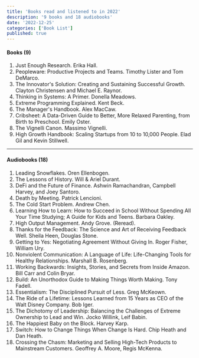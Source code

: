 ```yaml
---
title: 'Books read and listened to in 2022'
description: '9 books and 18 audiobooks'
date: '2022-12-25'
categories: ['Book List']
published: true
---
```


#### Books (9)

1. Just Enough Research. Erika Hall.
2. Peopleware: Productive Projects and Teams. Timothy Lister and Tom DeMarco.
3. The Innovator's Solution: Creating and Sustaining Successful Growth. Clayton Christensen and Michael E. Raynor.
4. Thinking in Systems: A Primer. Donella Meadows.
5. Extreme Programming Explained. Kent Beck.
6. The Manager's Handbook. Alex MacCaw.
7. Cribsheet: A Data-Driven Guide to Better, More Relaxed Parenting, from Birth to Preschool. Emily Oster.
8. The Vignelli Canon. Massimo Vignelli.
9. High Growth Handbook: Scaling Startups from 10 to 10,000 People. Elad Gil and Kevin Stillwell.

---

#### Audiobooks (18)

1. Leading Snowflakes. Oren Ellenbogen.
2. The Lessons of History. Will & Ariel Durant.
3. DeFi and the Future of Finance. Ashwin Ramachandran, Campbell Harvey, and Joey Santoro.
4. Death by Meeting. Patrick Lencioni.
5. The Cold Start Problem. Andrew Chen.
6. Learning How to Learn: How to Succeed in School Without Spending All Your Time Studying; A Guide for Kids and Teens. Barbara Oakley.
7. High Output Management. Andy Grove. (Reread).
8. Thanks for the Feedback: The Science and Art of Receiving Feedback Well. Sheila Heen, Douglas Stone.
9. Getting to Yes: Negotiating Agreement Without Giving In. Roger Fisher, William Ury.
10. Nonviolent Communication: A Language of Life: Life-Changing Tools for Healthy Relationships. Marshall B. Rosenberg.
11. Working Backwards: Insights, Stories, and Secrets from Inside Amazon. Bill Carr and Colin Bryar.
12. Build: An Unorthodox Guide to Making Things Worth Making. Tony Fadell.
13. Essentialism: The Disciplined Pursuit of Less. Greg McKeown.
14. The Ride of a Lifetime: Lessons Learned from 15 Years as CEO of the Walt Disney Company. Bob Iger.
15. The Dichotomy of Leadership: Balancing the Challenges of Extreme Ownership to Lead and Win. Jocko Willink, Leif Babin.
16. The Happiest Baby on the Block. Harvey Karp.
17. Switch: How to Change Things When Change Is Hard. Chip Heath and Dan Heath.
18. Crossing the Chasm: Marketing and Selling High-Tech Products to Mainstream Customers. Geoffrey A. Moore, Regis McKenna.
